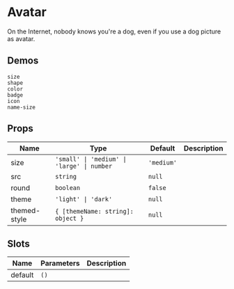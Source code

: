 # Avatar
On the Internet, nobody knows you're a dog, even if you use a dog picture as avatar.
## Demos
```demo
size
shape
color
badge
icon
name-size
```
## Props
|Name|Type|Default|Description|
|-|-|-|-|
|size|`'small' \| 'medium' \| 'large' \| number`| `'medium'`||
|src|`string`|`null`||
|round|`boolean`|`false`||
|theme|`'light' \| 'dark'`|`null`||
|themed-style|`{ [themeName: string]: object }`|`null`||

## Slots
|Name|Parameters|Description|
|-|-|-|
|default|`()`||